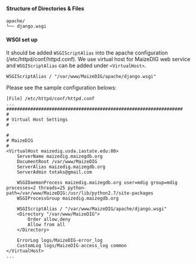 
#### Structure of Directories & Files
```
apache/
└── django.wsgi
```  

#### WSGI set up

It should be added `WSGIScriptAlias` into the apache configuration (/etc/httpd/conf/httpd.conf). 
We use virtual host for MaizeDIG web service and 
`WSGIScriptAlias` can be added under `<VirtualHost>`. 

    WSGIScriptAlias / "/var/www/MaizeDIG/apache/django.wsgi"
        
Please see the sample configuration belows:

    [File] /etc/httpd/conf/httpd.conf
    ...
    ##################################################################
    #
    # Virtual Host Settings
    #
    
    #
    # MaizeDIG
    #
    <VirtualHost maizedig.usda.iastate.edu:80>
        ServerName maizedig.maizegdb.org
        DocumentRoot /var/www/MaizeDIG
        ServerAlias maizedig.maizegdb.org
        ServerAdmin totaks@gmail.com
            
        WSGIDaemonProcess maizedig.maizegdb.org user=mdig group=mdig processes=2 threads=25 python-path=/var/www/MaizeDIG:/usr/lib/python2.7/site-packages
        WSGIProcessGroup maizedig.maizegdb.org
        
        WSGIScriptAlias / "/var/www/MaizeDIG/apache/django.wsgi"
        <Directory "/var/www/MaizeDIG">
            Order allow,deny
            Allow from all
        </Directory>

        ErrorLog logs/MaizeDIG-error_log
        CustomLog logs/MaizeDIG-access_log common
    </VirtualHost>
    ...


